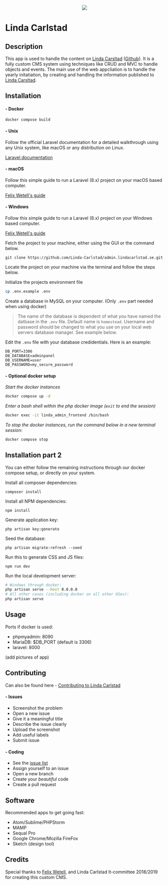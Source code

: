 <p align="center"><img src="https://lindacarlstad.se/img/logo.png"></p>

# Linda Carlstad

## Description
This app is used to handle the content on [Linda Carsltad](https://lindacarlstad.se) ([Github](https://github.com/Linda-Carlstad/lindacarlstad.se)). It is a fully custom CMS system using techniques like CRUD and MVC to handle objects and events. The main use of the web appcliation is to handle the yearly initatiation, by creating and handling the information published to [Linda Carsltad](https://lindacarlstad.se).

## Installation

#### - Docker

```sh
docker compose build
```

#### - Unix
Follow the official Laravel documentation for a detailed walkthrough using any Unix system, like macOS or any distribution on Linux.

[Laravel documentation](https://laravel.com/docs/5.8/installation)

#### - macOS
Follow this simple guide to run a Laravel (8.x) project on your macOS based computer.

[Felix Wetell's guide](https://gist.github.com/felixwetell/37e9778a93563d92e751bf9b1e25f5b2)

#### - Windows
Follow this simple guide to run a Laravel (8.x) project on your Windows based computer.

[Felix Wetell's guide](https://gist.github.com/felixwetell/9e09136af52766dab4be7f616e39a5b2)


Fetch the project to your machine, either using the GUI or the command below.  

```
git clone https://github.com/Linda-Carlstad/admin.lindacarlstad.se.git
```

Locate the project on your machine via the terminal and follow the steps below. 

Initialize the projects environment file
```sh
cp .env.example .env
```

Create a database in MySQL on your computer. (Only `.env` part needed when using docker)

> The name of the database is dependent of what you have named the datbase in the `.env` file. Default name is `homestead`. Username and password should be changed to what you use on your local web servers database manager. See example below. 

Edit the `.env` file with your database credidentials. 
Here is an example:
```
DB_PORT=3306
DB_DATABASE=adminpanel
DB_USERNAME=user
DB_PASSWORD=my_secure_password
```

#### - Optional docker setup
*Start the docker instances*
```sh
docker compose up -d
```
*Enter a bash shell within the php docker image (`exit` to end the session)*
```sh
docker exec -it linda_admin_frontend /bin/bash
```
*To stop the docker instances, run the command below in a new terminal session:*
```sh
docker compose stop
```

## Installation part 2
You can either follow the remaining instructions through our docker compose setup, or directly on your system.

Install all composer dependencies: 
```
composer install
```

Install all NPM dependencies: 
```
npm install
```

Generate application key: 
```
php artisan key:generate
```

Seed the database:
```
php artisan migrate:refresh --seed
```

Run this to generate CSS and JS files:
```
npm run dev
```

Run the local development server: 
```sh
# Windows through docker:
php artisan serve --host 0.0.0.0
# All other cases (including docker on all other OSes):
php artisan serve
```

## Usage

Ports if docker is used:

- phpmyadmin: 8090
- MariaDB: $DB_PORT (default is 3306)
- laravel: 8000

(add pictures of app)

## Contributing

Can also be found here - [Contributing to Linda Carlstad](https://github.com/Linda-Carlstad/admin-lindacarlstad.se/blob/master/CONTRIBUTING.md)

#### - Issues
- Screenshot the problem
- Open a new issue
- Give it a meaningful title
- Describe the issue clearly
- Upload the screenshot
- Add useful labels
- Submit issue

#### - Coding
- See the [issue list](https://github.com/Linda-Carlstad/lindacarlstad.se/issues)
- Assign yourself to an issue
- Open a new branch
- Create your _beautiful_ code
- Create a pull request

## Software
Recommended apps to get going fast:
- Atom/Sublime/PHPStorm
- MAMP
- Sequal Pro
- Google Chrome/Mozilla FireFox
- Sketch (design tool)

## Credits
Special thanks to [Felix Wetell](https://github.com/felixwetell), and Linda Carlstad It-committee 2018/2019 for creating this custom CMS.
